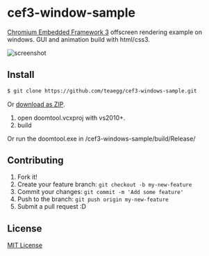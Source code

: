 # cef3-window-sample

 [Chromium Embedded Framework 3](http://bitbucket.org/chromiumembedded/cef) offscreen rendering example on windows.
 GUI and animation build with html/css3.

![screenshot](https://github.com/teaegg/cef3-windows-sample/cef-based-ui.gif)

## Install

```sh
$ git clone https://github.com/teaegg/cef3-windows-sample.git
```

Or [download as ZIP](https://github.com/teaegg/cef3-windows-sample/archive/master.zip).

1. open doomtool.vcxproj with vs2010+.
2. build

Or run the doomtool.exe in /cef3-windows-sample/build/Release/

## Contributing

1. Fork it!
2. Create your feature branch: `git checkout -b my-new-feature`
3. Commit your changes: `git commit -m 'Add some feature'`
4. Push to the branch: `git push origin my-new-feature`
5. Submit a pull request :D

## License

[MIT License](https://github.com/teaegg/cef3-windows-sample/blob/master/README.md)

